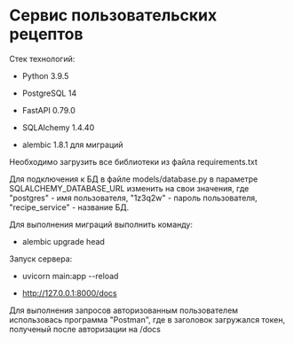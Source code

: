 # Сервис пользовательских рецептов
 Стек технологий:

- Python 3.9.5

- PostgreSQL 14

- FastAPI 0.79.0

- SQLAlchemy 1.4.40

- alembic 1.8.1 для миграций

Необходимо загрузить все библиотеки из файла requirements.txt

Для подключения к БД в файле models/database.py в параметре SQLALCHEMY_DATABASE_URL изменить на свои значения, где "postgres" - имя пользователя, "1z3q2w" - пароль пользователя, "recipe_service" - название БД.

Для выполнения миграций выполнить команду:
- alembic upgrade head

Запуск сервера:

- uvicorn main:app --reload

- http://127.0.0.1:8000/docs

Для выполнения запросов авторизованным пользователем использовась программа "Postman", где в заголовок загружался токен, полученый после авторизации на /docs